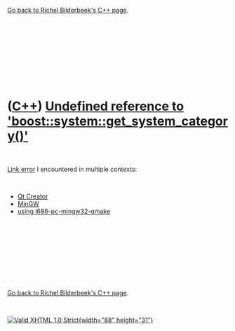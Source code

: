 

[Go back to Richel Bilderbeek's C++ page](Cpp.htm).

 

 

 

 

 

([C++](Cpp.htm)) [Undefined reference to 'boost::system::get\_system\_category()'](CppLinkErrorUndefinedReferenceToBoostSystemGet_system_category.htm)
======================================================================================================================================================

 

[Link error](CppLinkError.htm) I encountered in multiple contexts:

 

-   [Qt
    Creator](CppLinkErrorUndefinedReferenceToBoostSystemGet_system_categoryQtCreator.htm)
-   [MinGW](CppLinkErrorUndefinedReferenceToBoostSystemGet_system_categoryMingw.htm)
-   [using
    i686-pc-mingw32-qmake](CppLinkErrorUndefinedReferenceToBoostSystemGet_system_categoryI686-pc-mingw32-qmake.htm)

 

 

 

 

 

[Go back to Richel Bilderbeek's C++ page](Cpp.htm).



 

[![Valid XHTML 1.0 Strict](valid-xhtml10.png){width="88"
height="31"}](http://validator.w3.org/check?uri=referer)
